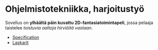 # Ohjelmistotekniikka, harjoitustyö

Sovellus on **ylhäältä päin kuvattu 2D-fantasiatoimintapeli**, jossa pelaaja taistelee *toistuvia aaltoja hirviöitä vastaan*.

- [Specification](https://github.com/VSirvio/RaiseYourSword/tree/main/documentation/specification.md)
- [Laskarit](https://github.com/VSirvio/RaiseYourSword/tree/main/laskarit)
